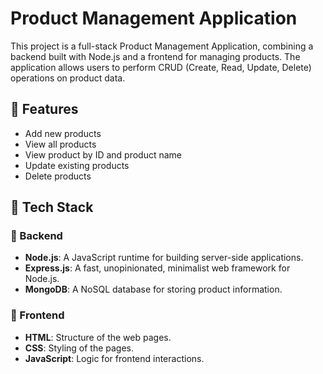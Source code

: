 # Product Management Application

This project is a full-stack Product Management Application, combining a backend built with Node.js and a frontend for managing products. The application allows users to perform CRUD (Create, Read, Update, Delete) operations on product data.

## 🚀 Features

- Add new products
- View all products
- View product by ID and product name
- Update existing products
- Delete products

## 🧩 Tech Stack

### 🔧 Backend
- **Node.js**: A JavaScript runtime for building server-side applications.
- **Express.js**: A fast, unopinionated, minimalist web framework for Node.js.
- **MongoDB**: A NoSQL database for storing product information.

### 🎨 Frontend
- **HTML**: Structure of the web pages.
- **CSS**: Styling of the pages.
- **JavaScript**: Logic for frontend interactions.
